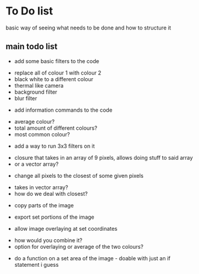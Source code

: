 # To Do list
basic way of seeing what needs to be done and how to structure it

## main todo list
+ add some basic filters to the code
- replace all of colour 1 with colour 2
- black white to a different colour
- thermal like camera
- background filter
- blur filter

+ add information commands to the code
- average colour?
- total amount of different colours?
- most common colour?

+ add a way to run 3x3 filters on it
- closure that takes in an array of 9 pixels, allows doing stuff to said array
- or a vector array?

+ change all pixels to the closest of some given pixels
- takes in vector array?
- how do we deal with closest?

+ copy parts of the image
- export set portions of the image

+ allow image overlaying at set coordinates
- how would you combine it?
- option for overlaying or average of the two colours?

+ do a function on a set area of the image - doable with just an if statement i guess

